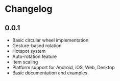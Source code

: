 # Changelog

## 0.0.1

- Basic circular wheel implementation
- Gesture-based rotation
- Hotspot system
- Auto-rotation feature
- Item scaling
- Platform support for Android, iOS, Web, Desktop
- Basic documentation and examples